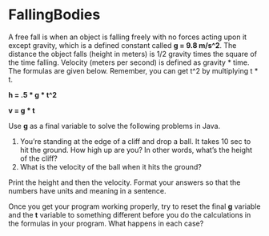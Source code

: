# FallingBodies
A free fall is when an object is falling freely with no forces acting upon it except gravity, which is a defined constant called **g = 9.8 m/s^2**. The distance the object falls (height in meters) is 1/2 gravity times the square of the time falling. Velocity (meters per second) is defined as gravity * time. The formulas are given below. Remember, you can get t^2 by multiplying t * t.

**h = .5 * g * t^2**

**v = g * t**

Use **g** as a final variable to solve the following problems in Java.

1. You’re standing at the edge of a cliff and drop a ball. It takes 10 sec to hit the ground. How high up are you? In other words, what’s the height of the cliff?
2. What is the velocity of the ball when it hits the ground?

Print the height and then the velocity. Format your answers so that the numbers have units and meaning in a sentence.

Once you get your program working properly, try to reset the final **g** variable and the **t** variable to something different before you do the calculations in the formulas in your program. What happens in each case?